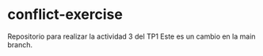 # conflict-exercise
Repositorio para realizar la actividad 3 del TP1
Este es un cambio en la main branch.
